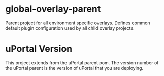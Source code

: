 global-overlay-parent
=====================

Parent project for all environment specific overlays. Defines common default plugin configuration used by all child overlay projects.


uPortal Version
=====================

This project extends from the uPortal parent pom. The version number of the uPortal parent is the version of uPortal that you are deploying.
